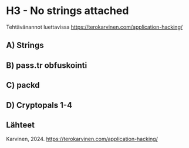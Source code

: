 # H3 - No strings attached

Tehtävänannot luettavissa https://terokarvinen.com/application-hacking/

## A) Strings

## B) pass.tr obfuskointi

## C) packd

## D) Cryptopals 1-4

## Lähteet

Karvinen, 2024. https://terokarvinen.com/application-hacking/
